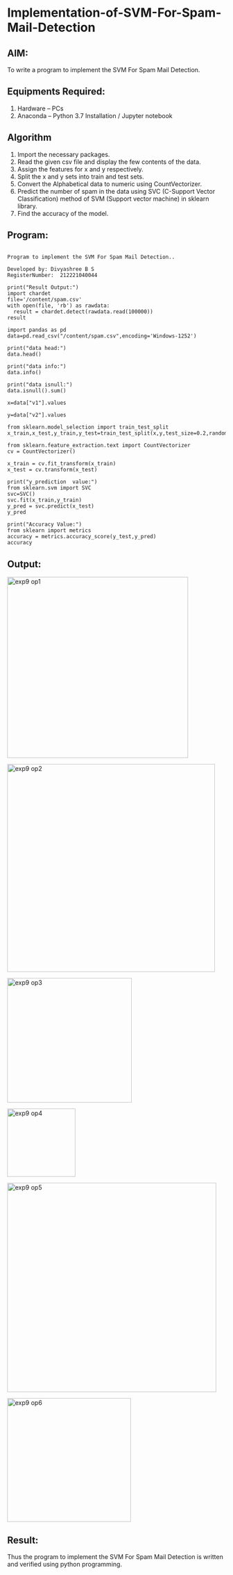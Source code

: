 # Implementation-of-SVM-For-Spam-Mail-Detection

## AIM:
To write a program to implement the SVM For Spam Mail Detection.

## Equipments Required:
1. Hardware – PCs
2. Anaconda – Python 3.7 Installation / Jupyter notebook

## Algorithm
1. Import the necessary packages.
2. Read the given csv file and display the few contents of the data.
3. Assign the features for x and y respectively.
4. Split the x and y sets into train and test sets.
5. Convert the Alphabetical data to numeric using CountVectorizer.
6. Predict the number of spam in the data using SVC (C-Support Vector Classification) method of SVM (Support vector machine) in sklearn library.
7. Find the accuracy of the model.


## Program:
```

Program to implement the SVM For Spam Mail Detection..

Developed by: Divyashree B S
RegisterNumber:  212221040044

print("Result Output:")
import chardet 
file='/content/spam.csv'
with open(file, 'rb') as rawdata:
  result = chardet.detect(rawdata.read(100000))
result

import pandas as pd
data=pd.read_csv("/content/spam.csv",encoding='Windows-1252')

print("data head:")
data.head()

print("data info:")
data.info()

print("data isnull:")
data.isnull().sum()

x=data["v1"].values

y=data["v2"].values

from sklearn.model_selection import train_test_split
x_train,x_test,y_train,y_test=train_test_split(x,y,test_size=0.2,random_state=0)

from sklearn.feature_extraction.text import CountVectorizer
cv = CountVectorizer()

x_train = cv.fit_transform(x_train)
x_test = cv.transform(x_test)

print("y_prediction  value:")
from sklearn.svm import SVC
svc=SVC()
svc.fit(x_train,y_train)
y_pred = svc.predict(x_test)
y_pred

print("Accuracy Value:")
from sklearn import metrics
accuracy = metrics.accuracy_score(y_test,y_pred)
accuracy
```

## Output:

<img width="417" alt="exp9 op1" src="https://github.com/divvisha/Implementation-of-SVM-For-Spam-Mail-Detection/assets/127508123/2fbc0e74-567b-4826-aac3-2332ca8a77c2"><br>

<img width="479" alt="exp9 op2" src="https://github.com/divvisha/Implementation-of-SVM-For-Spam-Mail-Detection/assets/127508123/bf634857-f03a-41c7-b180-06a96aebcb4f"><br>

<img width="287" alt="exp9 op3" src="https://github.com/divvisha/Implementation-of-SVM-For-Spam-Mail-Detection/assets/127508123/1cb806db-572e-4fd3-9afd-3f6f4c410c09"><br>

<img width="157" alt="exp9 op4" src="https://github.com/divvisha/Implementation-of-SVM-For-Spam-Mail-Detection/assets/127508123/e26c2a3c-0cf7-45c0-9c91-6e63cb4da144"><br>

<img width="482" alt="exp9 op5" src="https://github.com/divvisha/Implementation-of-SVM-For-Spam-Mail-Detection/assets/127508123/ab48119f-5204-4162-8808-f34fcf7cb9ab"><br>

<img width="285" alt="exp9 op6" src="https://github.com/divvisha/Implementation-of-SVM-For-Spam-Mail-Detection/assets/127508123/2eaf0e8f-bc09-4cca-baf0-03470c62d67a">


## Result:
Thus the program to implement the SVM For Spam Mail Detection is written and verified using python programming.
